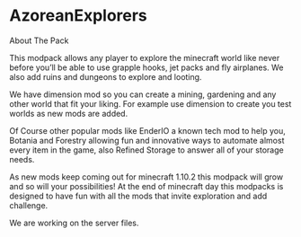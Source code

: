 # AzoreanExplorers

About The Pack

This modpack allows any player to explore the minecraft world like never before you’ll be able to use grapple hooks, jet packs and fly airplanes. We also add ruins and dungeons to explore and looting.

We have dimension mod so you can create a mining, gardening and any other world that fit your liking. For example use dimension to create you test worlds as new mods are added.

Of Course other popular mods like EnderIO a known tech mod to help you, Botania and  Forestry allowing fun and innovative ways to automate almost every item in the game, also Refined Storage to answer all of your storage needs.

As new mods keep coming out for minecraft 1.10.2 this modpack will grow and so will your possibilities! At the end of minecraft day this modpacks is designed to have fun with all the mods that invite exploration and add challenge.

 

We are working on the server files.

